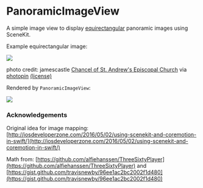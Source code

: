 # PanoramicImageView
A simple image view to display [equirectangular](http://wiki.panotools.org/Panorama_formats) panoramic images using SceneKit.

Example equirectangular image:

![](https://github.com/keithbhunter/PanoramicImageView/blob/master/Example/PanoramicImageView/room.jpg)

photo credit: jamescastle <a href="http://www.flickr.com/photos/24128368@N00/34645545782">Chancel of St. Andrew's Episcopal Church</a> via <a href="http://photopin.com">photopin</a> <a href="https://creativecommons.org/licenses/by-nc-sa/2.0/">(license)</a>

Rendered by `PanoramicImageView`:

![](https://github.com/keithbhunter/PanoramicImageView/blob/master/room.gif)

### Acknowledgements

Original idea for image mapping: [http://iosdeveloperzone.com/2016/05/02/using-scenekit-and-coremotion-in-swift/](http://iosdeveloperzone.com/2016/05/02/using-scenekit-and-coremotion-in-swift/)

Math from: [https://github.com/alfiehanssen/ThreeSixtyPlayer](https://github.com/alfiehanssen/ThreeSixtyPlayer) and [https://gist.github.com/travisnewby/96ee1ac2bc2002f1d480](https://gist.github.com/travisnewby/96ee1ac2bc2002f1d480)
